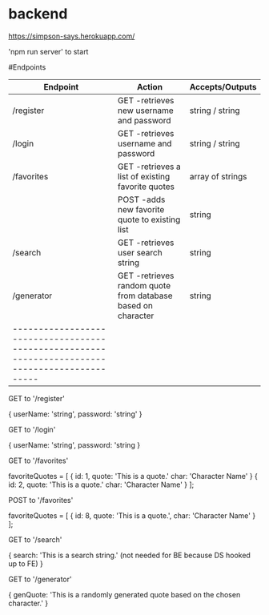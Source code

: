 # backend

https://simpson-says.herokuapp.com/

'npm run server' to start

#Endpoints

| Endpoint   | Action                                                        | Accepts/Outputs  |
|------------|---------------------------------------------------------------|------------------|
| /register  | GET  -retrieves new username and password                     | string / string  |
| /login     | GET  -retrieves username and password                         | string / string  |
| /favorites | GET  -retrieves a list of existing favorite quotes            | array of strings |
|            | POST -adds new favorite quote to existing list                | string           |
| /search    | GET  -retrieves user search string                            | string           |
| /generator | GET  -retrieves random quote from database based on character | string           |
|-----------------------------------------------------------------------------------------------|


GET to '/register'

{
    userName: 'string',
    password: 'string'
}

GET to '/login'

{
    userName: 'string',
    password: 'string
}

GET to '/favorites'

favoriteQuotes = [
    {
        id: 1,
        quote: 'This is a quote.'
        char: 'Character Name'
    }
    {
        id: 2,
        quote: 'This is a quote.'
        char: 'Character Name'
    }
];

POST to '/favorites'

favoriteQuotes = [
    {
        id: 8,
        quote: 'This is a quote.',
        char: 'Character Name'
    }
];

GET to '/search'

{
    search: 'This is a search string.'  (not needed for BE because DS hooked up to FE)
}

GET to '/generator'

{
    genQuote: 'This is a randomly generated quote based on the chosen character.'
}
